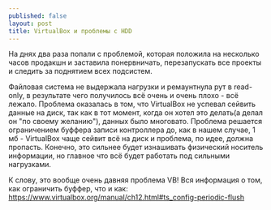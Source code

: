 ```yaml
---
published: false
layout: post
title: VirtualBox и проблемы с HDD
---
```


На днях два раза попали с проблемой, которая положила на несколько часов продакшн и заставила понервничать, перезапускать все проекты и следить за поднятием всех подсистем.

Файловая система не выдержала нагрузки и ремаунтнула рут в read-only, в результате чего получилось всё очень и очень плохо - всё лежало.
Проблема оказалась в том, что VirtualBox не успевал сейвить данные на диск, так как в тот момент, когда он хотел это делать(а делал он "по своему желанию"), данных было многовато. Проблема решается ограничением буффера записи контроллера до, как в нашем случае, 1 мб - VirtualBox чаще сейвит всё на диск и проблема, по идее, должна пропасть. Конечно, это сильнее будет изнашивать физический носитель информации, но главное что всё будет работать под сильными нагрузками.

К слову, это вообще очень давняя проблема VB! Вся информация о том, как ограничить буффер, что и как:
https://www.virtualbox.org/manual/ch12.html#ts_config-periodic-flush
